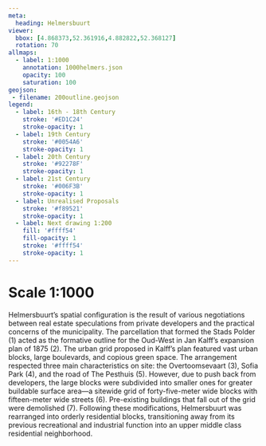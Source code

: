```yaml
---
meta:
  heading: Helmersbuurt
viewer:
  bbox: [4.868373,52.361916,4.882822,52.368127]
  rotation: 70
allmaps:
  - label: 1:1000
    annotation: 1000helmers.json
    opacity: 100
    saturation: 100
geojson:
 - filename: 200outline.geojson
legend:
  - label: 16th - 18th Century
    stroke: '#ED1C24'
    stroke-opacity: 1
  - label: 19th Century
    stroke: '#0054A6'
    stroke-opacity: 1
  - label: 20th Century
    stroke: '#92278F'
    stroke-opacity: 1
  - label: 21st Century
    stroke: '#006F3B'
    stroke-opacity: 1
  - label: Unrealised Proposals
    stroke: '#f89521'
    stroke-opacity: 1
  - label: Next drawing 1:200
    fill: '#ffff54'
    fill-opacity: 1
    stroke: '#ffff54'
    stroke-opacity: 1
---
```

# Scale 1:1000

Helmersbuurt’s spatial configuration is the result of various negotiations between real estate speculations from private developers and the practical concerns of the municipality. The parcellation that formed the Stads Polder (1) acted as the formative outline for the Oud-West in Jan Kalff’s expansion plan of 1875 (2). The urban grid proposed in Kalff’s plan featured vast urban blocks, large boulevards, and copious green space. The arrangement respected three main characteristics on site: the Overtoomsevaart (3), Sofia Park (4), and the road of The Pesthuis (5). However, due to push back from developers, the large blocks were subdivided into smaller ones for greater buildable surface area—a sitewide grid of forty-five-meter wide blocks with fifteen-meter wide streets (6). Pre-existing buildings that fall out of the grid were demolished (7). Following these modifications, Helmersbuurt was rearranged into orderly residential blocks, transitioning away from its previous recreational and industrial function into an upper middle class residential neighborhood.